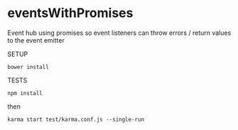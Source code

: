 eventsWithPromises
==================

Event hub using promises so event listeners can throw errors / return values to the event emitter

SETUP

```
bower install
```

TESTS

```
npm install
```

then

```
karma start test/karma.conf.js --single-run
```
